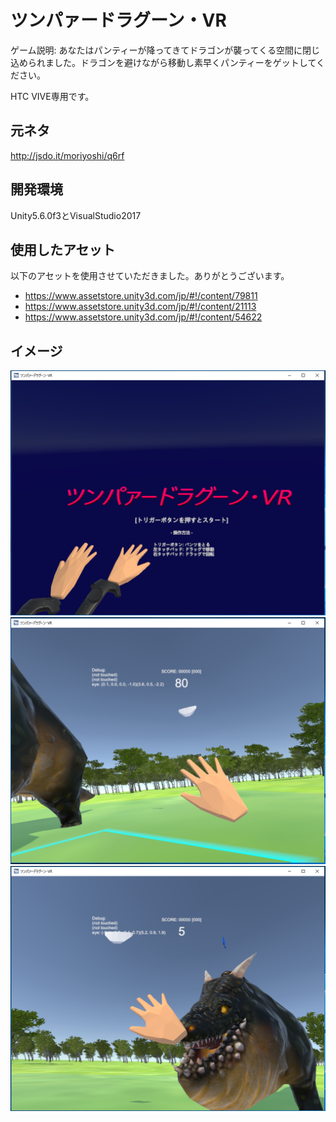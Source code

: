 # ツンパァードラグーン・VR

ゲーム説明: あなたはパンティーが降ってきてドラゴンが襲ってくる空間に閉じ込められました。ドラゴンを避けながら移動し素早くパンティーをゲットしてください。

HTC VIVE専用です。

## 元ネタ

http://jsdo.it/moriyoshi/q6rf

## 開発環境

Unity5.6.0f3とVisualStudio2017

## 使用したアセット

以下のアセットを使用させていただきました。ありがとうございます。

- https://www.assetstore.unity3d.com/jp/#!/content/79811
- https://www.assetstore.unity3d.com/jp/#!/content/21113
- https://www.assetstore.unity3d.com/jp/#!/content/54622

## イメージ

![image01](tunpaa_01.png)
![image02](tunpaa_02.png)
![image03](tunpaa_03.png)
